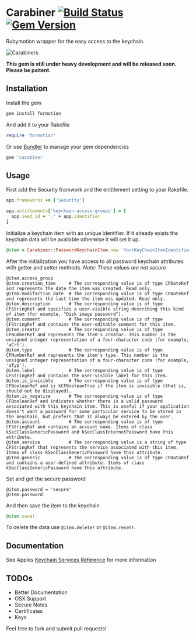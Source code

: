 # Carabiner [![Build Status](https://travis-ci.org/mordaroso/carabiner.png)](https://travis-ci.org/mordaroso/carabiner) [![Gem Version](https://badge.fury.io/rb/carabiner.png)](http://badge.fury.io/rb/carabiner)

Rubymotion wrapper for the easy access to the keychain.

![Carabiners](http://upload.wikimedia.org/wikipedia/commons/2/2e/Cheap_carabiners.JPG)

**This gem is still under heavy development and will be released soon. Please be paitent.**

## Installation

Install the gem
```bash
gem install formotion
```

And add it to your Rakefile
```ruby
require 'formotion'
```

Or use [Bundler](http://gembundler.com/) to manage your gem dependencies
```ruby
gem 'carabiner'
```

## Usage

First add the Security framwork and the entitlement setting to your Rakefile.

```ruby
app.frameworks += ['Security']

app.entitlements['keychain-access-groups'] = [
  app.seed_id + '.' + app.identifier
]
```

Initialize a keychain item with an unique identifier. If it already exists the keychain data will be available otherwise it will set it up.

```ruby
@item = Carabiner::PasswordKeychainItem.new 'YourKeyChainItemIdentifier'
```

After the initialization you have access to all password keychain attributes with getter and setter methods.
*Note: These values are not secure.*
```
@item.access_group
@item.creation_time     # The corresponding value is of type CFDateRef and represents the date the item was created. Read only.
@item.modifaction_date  # The corresponding value is of type CFDateRef and represents the last time the item was updated. Read only.
@item.description       # The corresponding value is of type CFStringRef and specifies a user-visible string describing this kind of item (for example, "Disk image password").
@item.comment           # The corresponding value is of type CFStringRef and contains the user-editable comment for this item.
@item.creator           # The corresponding value is of type CFNumberRef and represents the item's creator. This number is the unsigned integer representation of a four-character code (for example, 'aCrt').
@item.type              # The corresponding value is of type CFNumberRef and represents the item's type. This number is the unsigned integer representation of a four-character code (for example, 'aTyp').
@item.label             # The corresponding value is of type CFStringRef and contains the user-visible label for this item.
@item.is_invisible      # The corresponding value is of type CFBooleanRef and is kCFBooleanTrue if the item is invisible (that is, should not be displayed).
@item.is_negative       # The corresponding value is of type CFBooleanRef and indicates whether there is a valid password associated with this keychain item. This is useful if your application doesn't want a password for some particular service to be stored in the keychain, but prefers that it always be entered by the user.
@item.account           # The corresponding value is of type CFStringRef and contains an account name. Items of class kSecClassGenericPassword and kSecClassInternetPassword have this attribute.
@item.service           # The corresponding value is a string of type CFStringRef that represents the service associated with this item. Items of class kSecClassGenericPassword have this attribute.
@item.generic           # The corresponding value is of type CFDataRef and contains a user-defined attribute. Items of class kSecClassGenericPassword have this attribute.
```

Set and get the secure password
```
@item.password = 'secure'
@item.password
```

And then save the item to the keychain.
```ruby
@item.save!
```

To delete the data use ```@item.delete!``` or ```@item.reset!```.

## Documentation

See Apples [Keychain Services Reference](https://developer.apple.com/library/mac/documentation/Security/Reference/keychainservices/Reference/reference.html) for more information

## TODOs

* Better Documentation
* OSX Support
* Secure Notes
* Certificates
* Keys

Feel free to fork and submit pull requests!